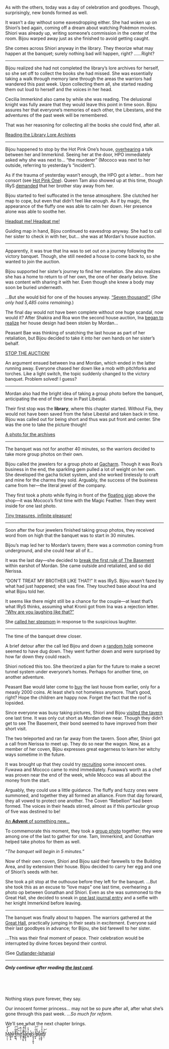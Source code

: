 As with the others, today was a day of celebration and goodbyes. Though, surprisingly, new bonds formed as well.

It wasn’t a day without some eavesdropping either. She had woken up on Shiori’s bed again, coming off a dream about watching Pokémon movies. Shiori was already up, writing someone’s commission in the center of the room. Bijou warped away just as she finished to avoid getting caught.

She comes across Shiori anyway in the library. They theorize what may happen at the banquet; surely nothing bad will happen, right? ……Right?

---

Bijou realized she had not completed the library’s lore archives for herself, so she set off to collect the books she had missed. She was essentially taking a walk through memory lane through the areas the warriors had wandered this past week. Upon collecting them all, she started reading them out loud to herself and the voices in her head.

Cecilia Immerkind also came by while she was reading. The delusional knight was fully aware that they would leave this point in time soon. Bijou assures her that everyone’s memories of each other, the Libestans, and the adventures of the past week will be remembered.

That was her reasoning for collecting all the books she could find, after all.

[Reading the Library Lore Archives](#embed:https://youtu.be/C6kmnHsopgM)

---

Bijou happened to stop by the Hot Pink One’s house, [overhearing](https://youtu.be/C6kmnHsopgM?t=3830) a talk between her and Immerkind. Seeing her at the door, HPO immediately asked why she was next to… “the murderer” (Mococo was next to her outside, referring to yesterday’s “incident”).

As if the trauma of yesterday wasn’t enough, the HPO got a letter… from her consort (see [Hot Pink One](#node:irys)). Queen Tam also showed up at this time, though IRyS [demanded](https://youtu.be/C6kmnHsopgM?t=4028) that her brother stay away from her.

Bijou started to feel suffocated in the tense atmosphere. She clutched her map to cope, but even that didn’t feel like enough. As if by magic, the appearance of the fluffy one was able to calm her down. Her presence alone was able to soothe her.

[Headpat me! Headpat me!](#embed:https://youtu.be/C6kmnHsopgM?t=4066)

Guiding map in hand, Bijou continued to eavesdrop anyway. She had to call her sister to check in with her, but… she was at Mordan's house auction.

---

Apparently, it was true that Ina was to set out on a journey following the victory banquet. Though, she still needed a house to come back to, so she wanted to join the auction.

Bijou supported her sister’s journey to find her revelation. She also realizes she has a home to return to of her own, the one of her dearly belove. She was content with sharing it with her. Even though she knew a body may soon be buried underneath.

…But she would bid for one of the houses anyway. [“Seven thousand!”](https://youtu.be/C6kmnHsopgM?t=4531) (_She only had 5,485 coins remaining._)

The final day would not have been complete without one huge scandal, now would it? After Shakira and Roa won the second house auction, Ina [began to realize](https://youtu.be/C6kmnHsopgM?t=46806) her house design had been stolen by Mordan…

Peasant Bae was thinking of snatching the last house as part of her retaliation, but Bijou decided to take it into her own hands on her sister’s behalf.

[STOP THE AUCTION!](#embed:https://youtu.be/C6kmnHsopgM?t=4820)

An argument ensued between Ina and Mordan, which ended in the latter running away. Everyone chased her down like a mob with pitchforks and torches. Like a light switch, the topic suddenly changed to the victory banquet. Problem solved! I guess?

---

Mordan also had the bright idea of taking a group photo before the banquet, anticipating the end of their time in Past Libestal.

Their first stop was the **library**, where this chapter started. Without Fia, they would not have been saved from the false Libestal and taken back in time. Bijou was called out for being short and thus was put front and center. She was the one to take the picture though!

[A photo for the archives](#embed:https://youtu.be/C6kmnHsopgM?t=5062)

---

The banquet was not for another 40 minutes, so the warriors decided to take more group photos on their own.

Bijou called the jewelers for a group photo at [Gacharm](https://youtu.be/C6kmnHsopgM?t=5232). Though it was Roa’s business in the end, the sparkling gem pulled a lot of weight on her own. She developed the gacha ticket system, and she worked tirelessly to craft and mine for the charms they sold. Arguably, the success of the business came from her—the literal jewel of the company.

They first took a photo while flying in front of the [floating sign](https://youtu.be/C6kmnHsopgM?t=5442) above the shop—it was Mococo’s first time with the Magic Feather. Then they went inside for one last photo.

[Tiny treasures, infinite pleasure!](#embed:https://youtu.be/C6kmnHsopgM?t=5552)

---

Soon after the four jewelers finished taking group photos, they received word from on high that the banquet was to start in 30 minutes.

Bijou’s map led her to Mordan’s tavern; there was a commotion coming from underground, and she could hear all of it…

It was the last day—she decided to [break the first rule of The Basement](https://youtu.be/C6kmnHsopgM?t=5625) within earshot of Mordan. She came outside and retaliated, and so did Nerissa.

“DON’T TREAT MY BROTHER LIKE THAT!” It was IRyS. Bijou wasn’t fazed by what had just happened; she was fine. They touched base about Ina and what Bijou told her.

It seems like there might still be a chance for the couple—at least that’s what IRyS thinks, assuming what Kronii got from Ina was a rejection letter. [“Why are you laughing like that?”](https://youtu.be/C6kmnHsopgM?t=5728)

She [called her stepmom](https://youtu.be/C6kmnHsopgM?t=5854) in response to the suspicious laughter.

---

The time of the banquet drew closer.

A brief detour after the call led Bijou and down a [random hole](https://youtu.be/C6kmnHsopgM?t=5970) someone seemed to have dug down. They went further down and were surprised by how far down they could reach.

Shiori noticed this too. She theorized a plan for the future to make a secret tunnel system under everyone’s homes. Perhaps for another time, on another adventure.

Peasant Bae would later come to [buy](https://youtu.be/C6kmnHsopgM?t=6257) the last house from earlier, only for a measly 2000 coins. At least she’s not homeless anymore. That’s good, right? Hope the children are happy now. Forget the fact that the roof is lopsided.

Since everyone was busy taking pictures, Shiori and Bijou [visited the tavern](https://youtu.be/C6kmnHsopgM?t=6508) one last time. It was only cut short as Mordan drew near. Though they didn’t get to see The Basement, their bond seemed to have improved from their short visit.

The two teleported and ran far away from the tavern. Soon after, Shiori got a call from Nerissa to meet up. They do so near the wagon. Now, as a member of her coven, Bijou expresses great eagerness to learn her witchy ways sometime in the future.

It was brought up that they could try [recruiting](https://youtu.be/C6kmnHsopgM?t=6725) some innocent ones. Fuwawa and Mococo came to mind immediately. Fuwawa’s worth as a chef was proven near the end of the week, while Mococo was all about the money from the start.

Arguably, they could use a little guidance. The fluffy and fuzzy ones were summoned, and together they all formed an alliance. From that day forward, they all vowed to protect one another. The Coven “Rebellion” had been formed. The voices in their heads stirred, almost as if this particular group of five was destined to be!

[An **Advent** of something new…](#embed:https://youtu.be/C6kmnHsopgM?t=6784)

To commemorate this moment, they took a [group photo](https://youtu.be/C6kmnHsopgM?t=6895) together; they were among one of the last to gather for one. Tam, Immerkind, and Gonathan helped take photos for them as well.

_”The banquet will begin in 5 minutes.”_

Now of their own coven, Shiori and Bijou said their farewells to the Building Area, and by extension their house. Bijou decided to carry her egg and one of Shiori’s seeds with her.

She took a pit stop at the outhouse before they left for the banquet. …But she took this as an excuse to “love maps” one last time, overhearing a photo op between Gonathan and Shiori. Even as she was summoned to the Great Hall, she decided to sneak in [one last journal entry](https://youtu.be/C6kmnHsopgM?t=7324) and a selfie with her knight Immerkind before leaving.

---

The banquet was finally about to happen. The warriors gathered at the [Great Hall](https://youtu.be/C6kmnHsopgM?t=7428), practically jumping in their seats in excitement. Everyone said their last goodbyes in advance; for Bijou, she bid farewell to her sister.

…This was their final moment of peace. Their celebration would be interrupted by divine forces beyond their control.

(See [Outlander-Iphania](#edge:iphania-outlander))

---

**_Only continue after reading [the last card](#node:fia)._**

\
\
\
\
Nothing stays pure forever, they say.

Our innocent former princess… may not be so pure after all, after what she’s gone through this past week. _...So much for reform._

We’ll see what the next chapter brings.

[M̷͕͎̤͔̒̄͗́͊͝ͅā̵̧̺̙̞̭y̷͕̐ ̶̫̺̝̥̐͗̃͑̀͝t̷̯̦͔̥͉̋̈́͘h̴͕͐̀̅̚͝e̵̛̬̲̙̠̜͗̏̈́̑̄ ̵̨̨͉͈̩͍̐͊͛l̴̩͇͒́̿̓͘͜͝ǎ̷͓̙̬͕̝͉͆̈́̊̄̓n̵̙̻͒̈́̐͐d̴̲̬̊s͕̱̫̘͓͕̼͍͙͐ ̶̫̺̝̥̐͗̃͑̀͝b̶̥̅͛̆͑͘̕u̵̩̩̣͙͎͊̾r̸̹͉̳̯̙̹͛̅̈̐͗͂n̸̡̦̜̎̈́͝](#embed:https://youtu.be/C6kmnHsopgM?t=8151)
